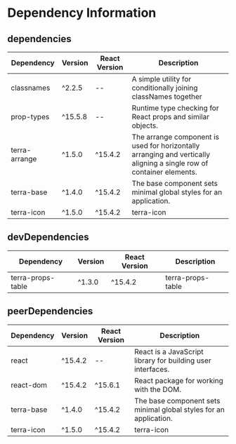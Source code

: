 # Dependency Information

## dependencies
| Dependency | Version | React Version | Description |
|-|-|-|-|
| classnames | ^2.2.5 | -- | A simple utility for conditionally joining classNames together |
| prop-types | ^15.5.8 | -- | Runtime type checking for React props and similar objects. |
| terra-arrange | ^1.5.0 | ^15.4.2 | The arrange component is used for horizontally arranging and vertically aligning a single row of container elements. |
| terra-base | ^1.4.0 | ^15.4.2 | The base component sets minimal global styles for an application. |
| terra-icon | ^1.5.0 | ^15.4.2 | terra-icon |

## devDependencies
| Dependency | Version | React Version | Description |
|-|-|-|-|
| terra-props-table | ^1.3.0 | ^15.4.2 | terra-props-table |

## peerDependencies
| Dependency | Version | React Version | Description |
|-|-|-|-|
| react | ^15.4.2 | -- | React is a JavaScript library for building user interfaces. |
| react-dom | ^15.4.2 | ^15.6.1 | React package for working with the DOM. |
| terra-base | ^1.4.0 | ^15.4.2 | The base component sets minimal global styles for an application. |
| terra-icon | ^1.5.0 | ^15.4.2 | terra-icon |
